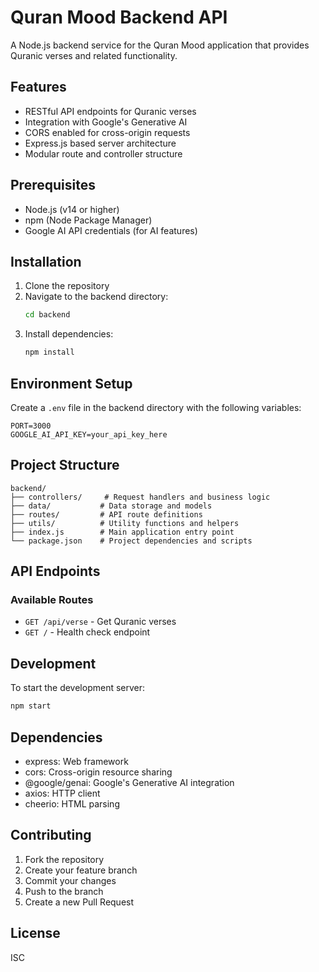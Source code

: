 # Quran Mood Backend API

A Node.js backend service for the Quran Mood application that provides Quranic verses and related functionality.

## Features

- RESTful API endpoints for Quranic verses
- Integration with Google's Generative AI
- CORS enabled for cross-origin requests
- Express.js based server architecture
- Modular route and controller structure

## Prerequisites

- Node.js (v14 or higher)
- npm (Node Package Manager)
- Google AI API credentials (for AI features)

## Installation

1. Clone the repository
2. Navigate to the backend directory:
   ```bash
   cd backend
   ```
3. Install dependencies:
   ```bash
   npm install
   ```

## Environment Setup

Create a `.env` file in the backend directory with the following variables:

```
PORT=3000
GOOGLE_AI_API_KEY=your_api_key_here
```

## Project Structure

```
backend/
├── controllers/     # Request handlers and business logic
├── data/           # Data storage and models
├── routes/         # API route definitions
├── utils/          # Utility functions and helpers
├── index.js        # Main application entry point
└── package.json    # Project dependencies and scripts
```

## API Endpoints

### Available Routes

- `GET /api/verse` - Get Quranic verses
- `GET /` - Health check endpoint

## Development

To start the development server:

```bash
npm start
```

## Dependencies

- express: Web framework
- cors: Cross-origin resource sharing
- @google/genai: Google's Generative AI integration
- axios: HTTP client
- cheerio: HTML parsing

## Contributing

1. Fork the repository
2. Create your feature branch
3. Commit your changes
4. Push to the branch
5. Create a new Pull Request

## License

ISC
